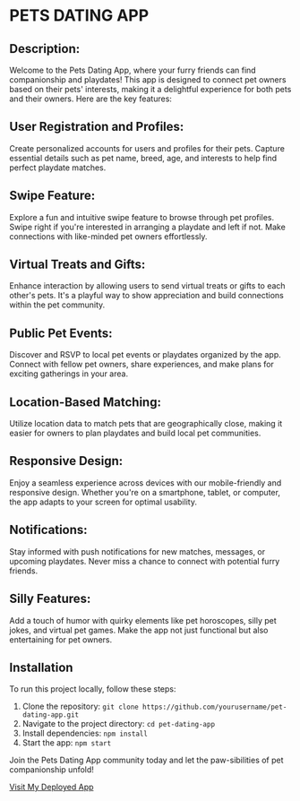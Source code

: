 # PETS DATING APP

## Description:

Welcome to the Pets Dating App, where your furry friends can find companionship and playdates! This app is designed to connect pet owners based on their pets' interests, making it a delightful experience for both pets and their owners. Here are the key features:

## User Registration and Profiles:

Create personalized accounts for users and profiles for their pets. Capture essential details such as pet name, breed, age, and interests to help find perfect playdate matches.

## Swipe Feature:

Explore a fun and intuitive swipe feature to browse through pet profiles. Swipe right if you're interested in arranging a playdate and left if not. Make connections with like-minded pet owners effortlessly.

## Virtual Treats and Gifts:

Enhance interaction by allowing users to send virtual treats or gifts to each other's pets. It's a playful way to show appreciation and build connections within the pet community.

## Public Pet Events:

Discover and RSVP to local pet events or playdates organized by the app. Connect with fellow pet owners, share experiences, and make plans for exciting gatherings in your area.

## Location-Based Matching:

Utilize location data to match pets that are geographically close, making it easier for owners to plan playdates and build local pet communities.

## Responsive Design:

Enjoy a seamless experience across devices with our mobile-friendly and responsive design. Whether you're on a smartphone, tablet, or computer, the app adapts to your screen for optimal usability.

## Notifications:

Stay informed with push notifications for new matches, messages, or upcoming playdates. Never miss a chance to connect with potential furry friends.

## Silly Features:

Add a touch of humor with quirky elements like pet horoscopes, silly pet jokes, and virtual pet games. Make the app not just functional but also entertaining for pet owners.

## Installation

To run this project locally, follow these steps:

1. Clone the repository: `git clone https://github.com/yourusername/pet-dating-app.git`
2. Navigate to the project directory: `cd pet-dating-app`
3. Install dependencies: `npm install`
4. Start the app: `npm start`

Join the Pets Dating App community today and let the paw-sibilities of pet companionship unfold!

[Visit My Deployed App](https://pets-dating-app.onrender.com/ping)
